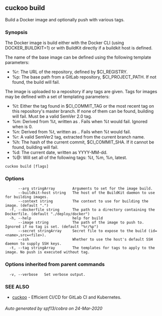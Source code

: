 ## cuckoo build

Build a Docker image and optionally push with various tags.

### Synopsis


The Docker image is build either with the Docker CLI (using DOCKER_BUILDKIT=1) or with BuildKit
directly if a buildkit host is defined.

The name of the base image can be defined using the following template parameters:

* %r: The URL of the repository, defined by $CI_REGISTRY.
* %p: The base path from a GitLab repository, $CI_PROJECT_PATH. If not found, the build will fail.

The image is uploaded to a repository if any tags are given. Tags for images may be defined with a 
set of templating parameters:

* %t: Either the tag found in $CI_COMMIT_TAG or the most recent tag on this repository's master
	branch. If none of them can be found, building will fail. Must be a valid SemVer 2.0 tag.
* %m: Derived from %t, written as <major>. Fails when %t would fail. Ignored when <major> is 0.
* %n: Derived from %t, written as <major>.<minor>. Fails when %t would fail.
* %r: A valid SemVer2 tag, extracted from the current branch name.
* %h: The hash of the current commit, $CI_COMMIT_SHA. If it cannot be found, building will fail.
* %d: The current date, written as YYYY-MM-dd.
* %@: Will set all of the following tags: %t, %m, %n, latest.


```
cuckoo build [flags]
```

### Options

```
      --arg stringArray        Arguments to set for the image build.
      --buildkit-host string   The host of the BuildKit daemon to use for building images.
      --context string         The context to use for building the image. (default ".")
  -f, --dockerfile string      The path to a directory containing the Dockerfile. (default "./deploy/docker")
  -h, --help                   help for build
      --image string           The path of the image to push to. Ignored if no tag is set. (default "%r/%p")
      --secret stringArray     Secret file to expose to the build (id=<name>,src=<file>).
      --ssh                    Whether to use the host's default SSH daemon to supply SSH keys.
  -t, --tag stringArray        The templates for tags to apply to the image. No push is executed without tag.
```

### Options inherited from parent commands

```
  -v, --verbose   Set verbose output.
```

### SEE ALSO

* [cuckoo](cuckoo.md)	 - Efficient CI/CD for GitLab CI and Kubernetes.

###### Auto generated by spf13/cobra on 24-Mar-2020
